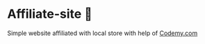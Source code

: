 # Affiliate-site :money_mouth_face:                                                                                                                       
Simple website affiliated with local store
 with help of <a href="http://johnelder.com/">Codemy.com</a>
